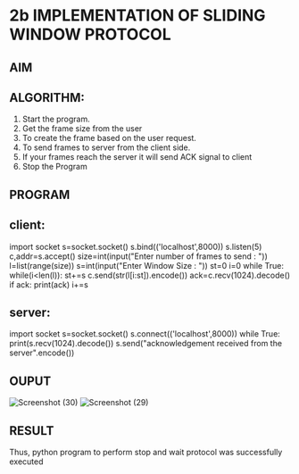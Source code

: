 # 2b IMPLEMENTATION OF SLIDING WINDOW PROTOCOL
## AIM
## ALGORITHM:
1. Start the program.
2. Get the frame size from the user
3. To create the frame based on the user request.
4. To send frames to server from the client side.
5. If your frames reach the server it will send ACK signal to client
6. Stop the Program
## PROGRAM
## client:
import socket
s=socket.socket()
s.bind(('localhost',8000))
s.listen(5)
c,addr=s.accept()
size=int(input("Enter number of frames to send : "))
l=list(range(size))
s=int(input("Enter Window Size : "))
st=0
i=0
while True:
   while(i<len(l)):
    st+=s
    c.send(str(l[i:st]).encode())
    ack=c.recv(1024).decode()
if ack:
 print(ack)
 i+=s
 ## server:
 import socket
s=socket.socket()
s.connect(('localhost',8000))
while True: 
    print(s.recv(1024).decode())
    s.send("acknowledgement received from the server".encode())


## OUPUT
![Screenshot (30)](https://github.com/user-attachments/assets/78a90737-ccb3-4074-9a7c-2024590a31db)
![Screenshot (29)](https://github.com/user-attachments/assets/ef78c747-fc3a-4e07-8cbd-22ee23fbce36)


## RESULT
Thus, python program to perform stop and wait protocol was successfully executed
